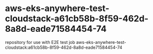 # aws-eks-anywhere-test-cloudstack-a61cb58b-8f59-462d-8a8d-eade71584454-74
repository for use with E2E test job aws-eks-anywhere-test-cloudstack:a61cb58b-8f59-462d-8a8d-eade71584454-74
